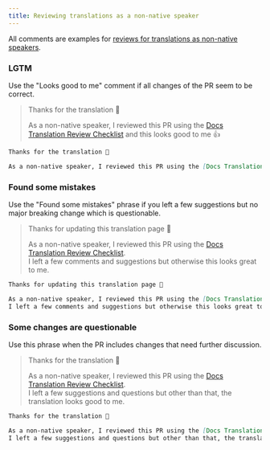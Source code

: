 ```yaml
---
title: Reviewing translations as a non-native speaker
---
```


All comments are examples for [reviews for translations as non-native speakers](https://contribute.docs.astro.build/reviewers/reviewing-translations/).

### LGTM

Use the "Looks good to me" comment if all changes of the PR seem to be correct.

> Thanks for the translation 🙌
>
> As a non-native speaker, I reviewed this PR using the [Docs Translation Review Checklist](https://contribute.docs.astro.build/reviewers/reviewing-translations/) and this looks good to me 👍

```md
Thanks for the translation 🙌

As a non-native speaker, I reviewed this PR using the [Docs Translation Review Checklist](https://contribute.docs.astro.build/reviewers/reviewing-translations/) and this looks good to me 👍
```

### Found some mistakes

Use the "Found some mistakes" phrase if you left a few suggestions but no major breaking change which is questionable.

> Thanks for updating this translation page 🙌
>
> As a non-native speaker, I reviewed this PR using the [Docs Translation Review Checklist](https://contribute.docs.astro.build/reviewers/reviewing-translations/).  
> I left a few comments and suggestions but otherwise this looks great to me.

```md
Thanks for updating this translation page 🙌

As a non-native speaker, I reviewed this PR using the [Docs Translation Review Checklist](https://contribute.docs.astro.build/reviewers/reviewing-translations/).  
I left a few comments and suggestions but otherwise this looks great to me.
```

### Some changes are questionable

Use this phrase when the PR includes changes that need further discussion.

> Thanks for the translation 🙌
>
> As a non-native speaker, I reviewed this PR using the [Docs Translation Review Checklist](https://contribute.docs.astro.build/reviewers/reviewing-translations/).  
> I left a few suggestions and questions but other than that, the translation looks good to me.

```md
Thanks for the translation 🙌

As a non-native speaker, I reviewed this PR using the [Docs Translation Review Checklist](https://contribute.docs.astro.build/reviewers/reviewing-translations/).  
I left a few suggestions and questions but other than that, the translation looks good to me.
```
